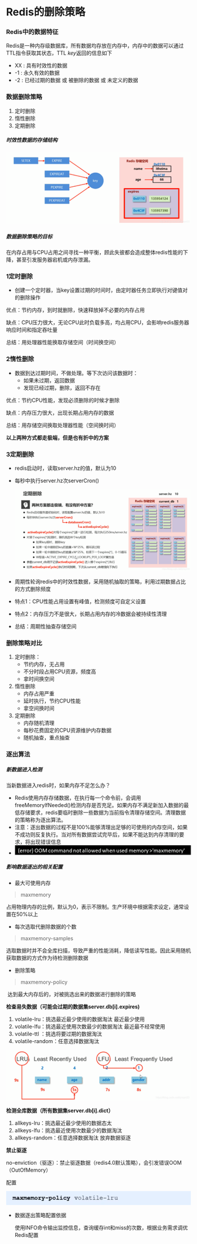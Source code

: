 # Redis的删除策略

### Redis中的数据特征

Redis是一种内存级数据库，所有数据均存放在内存中，内存中的数据可以通过TTL指令获取其状态，TTL *key*返回的信息如下

- XX : 具有时效性的数据
- -1 : 永久有效的数据
- -2 : 已经过期的数据 或 被删除的数据 或 未定义的数据

### 数据删除策略

1. 定时删除
2. 惰性删除
3. 定期删除

##### 时效性数据的存储结构

![img](070-delPolicy/20200504103753593.png)

##### 数据删除策略的目标

在内存占用与CPU占用之间寻找一种平衡，顾此失彼都会造成整体redis性能的下降，甚至引发服务器宕机或内存泄漏。

### 1定时删除

* 创建一个定时器，当key设置过期的时间时，由定时器任务立即执行对键值对的删除操作

优点：节约内存，到时就删除，快速释放掉不必要的内存占用

缺点：CPU压力很大，无论CPU此时负载多高，均占用CPU，会影响redis服务器响应时间和指定吞吐量

总结：用处理器性能换取存储空间（时间换空间）

### 2惰性删除

* 数据到达过期时间，不做处理。等下次访问该数据时：
  * 如果未过期，返回数据
  * 发现已经过期，删除，返回不存在

优点：节约CPU性能，发现必须删除的时候才删除

缺点：内存压力很大，出现长期占用内存的数据

总结：用存储空间换取处理器性能（空间换时间）



**以上两种方式都走极端，但是也有折中的方案**

### 3定期删除

* redis启动时，读取server.hz的值，默认为10

* 每秒中执行server.hz次serverCron()

  ![在这里插入图片描述](070-delPolicy/20200504113854797.png)

* 周期性轮询redis中的时效性数据，采用随机抽取的策略，利用过期数据占比的方式删除频度

* 特点1：CPU性能占用设置有峰值，检测频度可自定义设置

* 特点2：内存压力不是很大，长期占用内存的冷数据会被持续性清理

* 总结：周期性抽查存储空间

### 删除策略对比

1. 定时删除：
   * 节约内存，无占用
   * 不分时段占用CPU资源，频度高
   * 拿时间换空间
2. 惰性删除
   * 内存占用严重
   * 延时执行，节约CPU性能
   * 拿空间换时间
3. 定期删除
   * 内存随机清理
   * 每秒花费固定的CPU资源维护内存数据
   * 随机抽查，重点抽查

### 逐出算法

##### 新数据进入检测

当新数据进入redis时，如果内存不足怎么办？

- Redis使用内存存储数据，在执行每一个命令前，会调用freeMemorylfNeeded()检测内存是否充足。如果内存不满足新加入数据的最低存储要求，redis要临时删除一些数据为当前指令清理存储空间。清理数据的策略称为逐出算法。
- 注意：逐出数据的过程不是100%能够清理出足够的可使用的内存空间，如果不成功则反复执行。当对所有数据尝试完毕后，如果不能达到内存清理的要求，将出现错误信息
- ![](070-delPolicy/20200504120046527.png)

##### 影响数据逐出的相关配置

- 最大可使用内存

> maxmemory

​		占用物理内存的比例，默认为0，表示不限制。生产环境中根据需求设定，通常设置在50%以上

* 每次选取代删除数据的个数

> maxmemory-samples

​		选取数据时并不会全库扫描，导致严重的性能消耗，降低读写性能。因此采用随机获取数据的方式作为待检测删除数据

- 删除策略

> maxmemory-policy

​		达到最大内存后的，对被挑选出来的数据进行删除的策略

**检查易失数据（可能会过期的数据集server.db[i].expires)**

1. volatile-lru：挑选最近最少使用的数据淘汰  最近最少使用
2. volatile-lfu：挑选最近使用次数最少的数据淘汰  最近最不经常使用
3. volatile-ttl ：挑选将要过期的数据淘汰
4. volatile-random：任意选择数据淘汰

![在这里插入图片描述](070-delPolicy/20200504142150116.png)

**检测全库数据（所有数据集server.db[i].dict）**

1. allkeys-lru：挑选最近最少使用的数据态太
2. allkeys-lfu：挑选最近使用次数最少的数据淘汰
3. allkeys-random：任意选择数据淘汰
   放弃数据驱逐

**禁止驱逐**

no-enviction（驱逐）：禁止驱逐数据（redis4.0默认策略），会引发错误OOM（OutOfMemory）



配置

![在这里插入图片描述](070-delPolicy/20200504142918111.png)

* 数据逐出策略配置依据

  使用INFO命令输出监控信息，查询缓存int和miss的次数，根据业务需求调优Redis配置